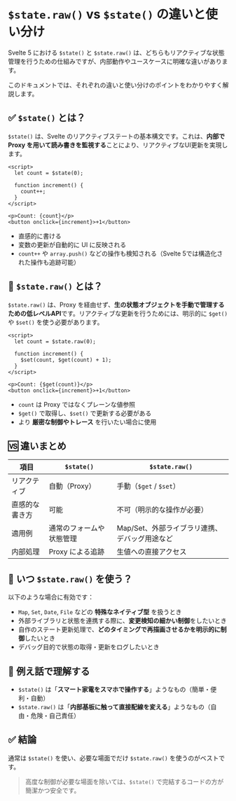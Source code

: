 # `$state.raw()` vs `$state()` の違いと使い分け

Svelte 5 における `$state()` と `$state.raw()` は、どちらもリアクティブな状態管理を行うための仕組みですが、内部動作やユースケースに明確な違いがあります。

このドキュメントでは、それぞれの違いと使い分けのポイントをわかりやすく解説します。
  
## ✅ `$state()` とは？

`$state()` は、Svelte のリアクティブステートの基本構文です。これは、**内部で Proxy を用いて読み書きを監視する**ことにより、リアクティブなUI更新を実現します。

```svelte
<script>
  let count = $state(0);

  function increment() {
    count++;
  }
</script>

<p>Count: {count}</p>
<button onclick={increment}>+1</button>
```

* 直感的に書ける
* 変数の更新が自動的に UI に反映される
* `count++` や `array.push()` などの操作も検知される（Svelte 5では構造化された操作も追跡可能）
  
## 🔧 `$state.raw()` とは？

`$state.raw()` は、Proxy を経由せず、**生の状態オブジェクトを手動で管理するための低レベルAPI**です。リアクティブな更新を行うためには、明示的に `$get()` や `$set()` を使う必要があります。

```svelte
<script>
  let count = $state.raw(0);

  function increment() {
    $set(count, $get(count) + 1);
  }
</script>

<p>Count: {$get(count)}</p>
<button onclick={increment}>+1</button>
```

* `count` は Proxy ではなくプレーンな値参照
* `$get()` で取得し、`$set()` で更新する必要がある
* より **厳密な制御やトレース** を行いたい場合に使用
  
## 🆚 違いまとめ

| 項目      | `$state()`   | `$state.raw()`             |
| ------- | ------------ | -------------------------- |
| リアクティブ  | 自動（Proxy）    | 手動（`$get` / `$set`）        |
| 直感的な書き方 | 可能           | 不可（明示的な操作が必要）              |
| 適用例     | 通常のフォームや状態管理 | Map/Set、外部ライブラリ連携、デバッグ用途など |
| 内部処理    | Proxy による追跡  | 生値への直接アクセス                 |
  
## 🎯 いつ `$state.raw()` を使う？

以下のような場合に有効です：

* `Map`, `Set`, `Date`, `File` などの **特殊なネイティブ型** を扱うとき
* 外部ライブラリと状態を連携する際に、**変更検知の細かい制御**をしたいとき
* 自作のステート更新処理で、**どのタイミングで再描画させるかを明示的に制御**したいとき
* デバッグ目的で状態の取得・更新をログしたいとき
  
## 🧠 例え話で理解する

* `$state()` は「**スマート家電をスマホで操作する**」ようなもの（簡単・便利・自動）
* `$state.raw()` は「**内部基板に触って直接配線を変える**」ようなもの（自由・危険・自己責任）
  
## ✅ 結論

通常は `$state()` を使い、必要な場面でだけ `$state.raw()` を使うのがベストです。

> 高度な制御が必要な場面を除いては、`$state()` で完結するコードの方が簡潔かつ安全です。
